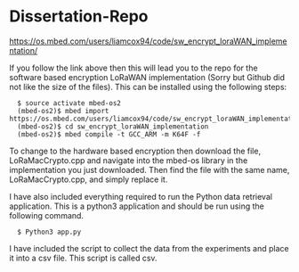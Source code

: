 # Dissertation-Repo

https://os.mbed.com/users/liamcox94/code/sw_encrypt_loraWAN_implementation/

If you follow the link above then this will lead you to the repo for the software based encryption LoRaWAN implementation (Sorry but Github did not like the size of the files). This can be installed using the following steps:
```
  $ source activate mbed-os2
  (mbed-os2)$ mbed import https://os.mbed.com/users/liamcox94/code/sw_encrypt_loraWAN_implementation/
  (mbed-os2)$ cd sw_encrypt_loraWAN_implementation
  (mbed-os2)$ mbed compile -t GCC_ARM -m K64F -f
 ```
 
To change to the hardware based encryption then download the file, LoRaMacCrypto.cpp and navigate into the mbed-os library in the implementation you just downloaded. Then find the file with the same name, LoRaMacCrypto.cpp, and simply replace it. 

I have also included everything required to run the Python data retrieval application. This is a python3 application and should be run using the following command. 

```
  $ Python3 app.py
```

I have included the script to collect the data from the experiments and place it into a csv file. This script is called csv.
